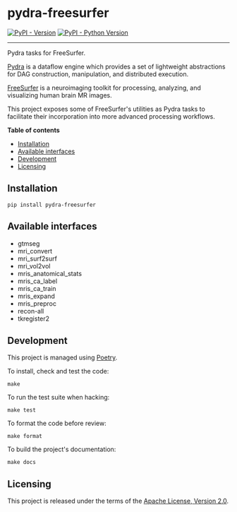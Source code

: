 # pydra-freesurfer

[![PyPI - Version](https://img.shields.io/pypi/v/pydra-freesurfer.svg)](https://pypi.org/project/pydra-freesurfer)
[![PyPI - Python Version](https://img.shields.io/pypi/pyversions/pydra-freesurfer.svg)](https://pypi.org/project/pydra-freesurfer)

---

Pydra tasks for FreeSurfer.

[Pydra][pydra] is a dataflow engine
which provides a set of lightweight abstractions
for DAG construction, manipulation, and distributed execution.

[FreeSurfer][freesurfer] is a neuroimaging toolkit
for processing, analyzing, and visualizing human brain MR images.

This project exposes some of FreeSurfer's utilities as Pydra tasks
to facilitate their incorporation into more advanced processing workflows.

**Table of contents**

- [Installation](#installation)
- [Available interfaces](#available-interfaces)
- [Development](#development)
- [Licensing](#licensing)

## Installation

```console
pip install pydra-freesurfer
```

## Available interfaces

- gtmseg
- mri_convert
- mri_surf2surf
- mri_vol2vol
- mris_anatomical_stats
- mris_ca_label
- mris_ca_train
- mris_expand
- mris_preproc
- recon-all
- tkregister2

## Development

This project is managed using [Poetry].

To install, check and test the code:

```console
make
```

To run the test suite when hacking:

```console
make test
```

To format the code before review:

```console
make format
```

To build the project's documentation:

```console
make docs
```

## Licensing

This project is released under the terms of the [Apache License, Version 2.0][license].

[pydra]: https://nipype.github.io/pydra
[freesurfer]: https://surfer.nmr.mgh.harvard.edu
[poetry]: https://python-poetry.org
[license]: https://opensource.org/licenses/Apache-2.0
